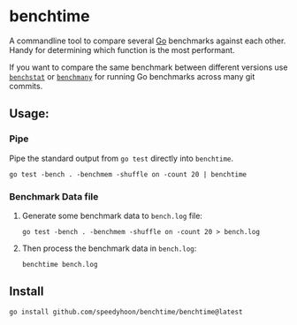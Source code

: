 # benchtime

A commandline tool to compare several [Go](https://go.dev/) benchmarks against each other. Handy for determining which function is the most performant.

If you want to compare the same benchmark between different versions use [`benchstat`](https://pkg.go.dev/golang.org/x/perf/cmd/benchstat) or [`benchmany`](https://pkg.go.dev/github.com/aclements/go-misc/benchmany) for running Go benchmarks across many git commits.

## Usage:

### Pipe

Pipe the standard output from `go test` directly into `benchtime`.

```shell
go test -bench . -benchmem -shuffle on -count 20 | benchtime
```

### Benchmark Data file

1. Generate some benchmark data to `bench.log` file:
	```shell
	go test -bench . -benchmem -shuffle on -count 20 > bench.log
	```
2. Then process the benchmark data in `bench.log`:
	```shell
	benchtime bench.log
	```

## Install

```shell
go install github.com/speedyhoon/benchtime/benchtime@latest
```
